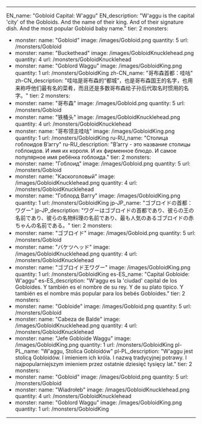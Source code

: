 ---

EN_name: "Gobloid Capital: W'aggu"
EN_description: "W'aggu is the capital 'city' of the Gobloids. And the name of their king. And of their signature dish. And the most popular Gobloid baby name."
tier: 2
monsters:
  - monster:
    name: "Gobloid"
    image: /images/Gobloid.png
    quantity: 5
    url: /monsters/Gobloid
  - monster:
    name: "Buckethead"
    image: /images/GobloidKnucklehead.png
    quantity: 4
    url: /monsters/GobloidKnucklehead
  - monster:
    name: "Goblord Waggu"
    image: /images/GobloidKing.png
    quantity: 1
    url: /monsters/GobloidKing
zh-CN_name: "哥布森首都：哇咕"
zh-CN_description: "哇咕是哥布森的“都城”，也是哥布森国王的名字，也用来称呼他们最有名的菜肴，而且还是多数哥布森给子孙后代取名时惯用的名字。"
tier: 2
monsters:
  - monster:
    name: "哥布森"
    image: /images/Gobloid.png
    quantity: 5
    url: /monsters/Gobloid
  - monster:
    name: "铁桶头"
    image: /images/GobloidKnucklehead.png
    quantity: 4
    url: /monsters/GobloidKnucklehead
  - monster:
    name: "哥布领主哇咕"
    image: /images/GobloidKing.png
    quantity: 1
    url: /monsters/GobloidKing
ru-RU_name: "Столица гоблоидов В’аггу"
ru-RU_description: "В’аггу - это название столицы гоблоидов. И имя их короля. И их фирменное блюдо. И самое популярное имя ребёнка гоблоида."
tier: 2
monsters:
  - monster:
    name: "Гоблоид"
    image: /images/Gobloid.png
    quantity: 5
    url: /monsters/Gobloid
  - monster:
    name: "Каскоголовый"
    image: /images/GobloidKnucklehead.png
    quantity: 4
    url: /monsters/GobloidKnucklehead
  - monster:
    name: "Гоблорд Ваггу"
    image: /images/GobloidKing.png
    quantity: 1
    url: /monsters/GobloidKing
jp-JP_name: "ゴブロイドの首都：ワグー"
jp-JP_description: "ワグーはゴブロイドの首都であり、彼らの王の名前であり、彼らの名物料理の名前であり、最も人気のあるゴブロイドの赤ちゃんの名前である。"
tier: 2
monsters:
  - monster:
    name: "ゴブロイド"
    image: /images/Gobloid.png
    quantity: 5
    url: /monsters/Gobloid
  - monster:
    name: "バケツヘッド"
    image: /images/GobloidKnucklehead.png
    quantity: 4
    url: /monsters/GobloidKnucklehead
  - monster:
    name: "ゴブロイド王ワグー"
    image: /images/GobloidKing.png
    quantity: 1
    url: /monsters/GobloidKing
es-ES_name: "Capital Gobloide: W'aggu"
es-ES_description: "W'aggu es la 'ciudad' capital de los Gobloides. Y también es el nombre de su rey. Y de su plato típico. Y también es el nombre más popular para los bebés Gobloides."
tier: 2
monsters:
  - monster:
    name: "Gobloide"
    image: /images/Gobloid.png
    quantity: 5
    url: /monsters/Gobloid
  - monster:
    name: "Cabeza de Balde"
    image: /images/GobloidKnucklehead.png
    quantity: 4
    url: /monsters/GobloidKnucklehead
  - monster:
    name: "Jefe Gobloide Waggu"
    image: /images/GobloidKing.png
    quantity: 1
    url: /monsters/GobloidKing
pl-PL_name: "W'aggu, Stolica Gobloidów"
pl-PL_description: "W'aggu jest stolicą Gobloidów. I imieniem ich króla. I nazwą tradycyjnej potrawy. I najpopularniejszym imieniem   przez ostatnie dziesięć tysięcy lat."
tier: 2
monsters:
  - monster:
    name: "Gobloid"
    image: /images/Gobloid.png
    quantity: 5
    url: /monsters/Gobloid
  - monster:
    name: "Wiadrołeb"
    image: /images/GobloidKnucklehead.png
    quantity: 4
    url: /monsters/GobloidKnucklehead
  - monster:
    name: "Goblord Waggu"
    image: /images/GobloidKing.png
    quantity: 1
    url: /monsters/GobloidKing
---